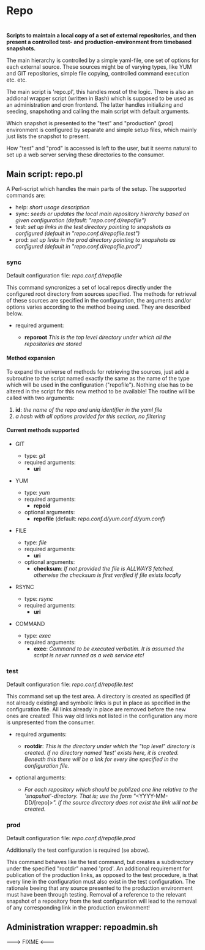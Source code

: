 # Repo
#
**Scripts to maintain a local copy of a set of external repositories, and then present a controlled test- and production-environment from timebased snapshots.**

The main hierarchy is controlled by a simple yaml-file, one set of options for each
external source. These sources might be of varying types, like YUM and GIT repositories,
simple file copying, controlled command execution etc. etc.

The main script is 'repo.pl', this handles most of the logic. There is also an addional
wrapper script (written in Bash) which is supposed to be used as an administration and
cron frontend. The latter handles initializing and seeding, snapshoting and calling the
main script with default arguments.

Which snapshot is presented to the "test" and "production" (prod) environment is configured by
separate and simple setup files, which mainly just lists the snapshot to present.

How "test" and "prod" is accessed is left to the user, but it seems natural to set up a web server
serving these directories to the consumer.



## Main script: repo.pl

A Perl-script which handles the main parts of the setup. The supported commands are:

- help: *short usage description*
- sync: *seeds or updates the local main repository hierarchy based on given configuration (default: "*repo.conf.d/repofile*")*
- test: *set up links in the test directory pointing to snapshots as configured (default in "*repo.conf.d/repofile.test*")*
- prod: *set up links in the prod directory pointing to snapshots as configured (default in "*repo.conf.d/repofile.prod*")*

### sync

Default configuration file: *repo.conf.d/repofile*

This command syncronizes a set of local repos directly under the configured root directory from sources specified.
The methods for retrieval of these sources are specified in the configuration, the arguments and/or options varies
according to the method beeing used. They are described below.

- required argument:

    - **reporoot** *This is the top level directory under which all the repositories are stored*

#### Method expansion

To expand the universe of methods for retrieving the sources, just add a subroutine to the script named exactly the same as the
name of the type which will be used in the configuration ("repofile"). Nothing else has to be altered in the script for this
new method to be available! The routine will be called with two arguments:

1. **id**: *the name of the repo and uniq identifier in the yaml file*
2. *a hash with all options provided for this section, no filtering*

#### Current methods supported

- GIT
    - type: *git*
    - required arguments:
        - **uri**

- YUM
    - type: *yum*
    - required arguments:
        - **repoid**
    - optional arguments:
        - **repofile** (default: *repo.conf.d/yum.conf.d/yum.conf*)

- FILE
    - type: *file*
    - required arguments:
        - **uri**
    - optional arguments:
        - **checksum**: *If not provided the file is ALLWAYS fetched, otherwise the checksum is first verified if file exists locally*

- RSYNC
    - type: *rsync*
    - required arguments:
        - **uri**

- COMMAND
    - type: *exec*
    - required arguments:
        - **exec**: *Command to be executed verbatim. It is assumed the script is never runned as a web service etc!*


### test

Default configuration file: *repo.conf.d/repofile.test*

This command set up the test area. A directory is created as specified (if not already existing) and symbolic links is put in place as specified in
the configuration file. All links already in place are removed before the new ones are created! This way old links not listed in the configuration
any more is unpresented from the consumer.

- required arguments:
    - **rootdir**: *This is the directory under which the "top level" directory is created. If no directory named 'test' exists here, it is created. Beneath this 
               there will be a link for every line specified in the configuration file.*

- optional arguments:
    - *For each repository which should be publized one line relative to the 'snapshot'-directory. That is; use the form "*<YYYY-MM-DD/[repo]>*".
      If the source directory does not exist the link will _not_ be created.*

### prod

Default configuration file: *repo.conf.d/repofile.prod*

Additionally the test configuration is required (se above).

This command behaves like the test command, but creates a subdirectory under the specified "rootdir" named 'prod'. An additional requirement for publication
of the production links, as opposed to the test procedure, is that every line in the configuration must also exist in the test configuration. The rationale
beeing that any source presented to the production environment must have been through testing. Removal of a reference to the relevant snapshot of a repository from
the test configuration will lead to the removal of any corresponding link in the production environment!



## Administration wrapper: repoadmin.sh

---> FIXME <---
